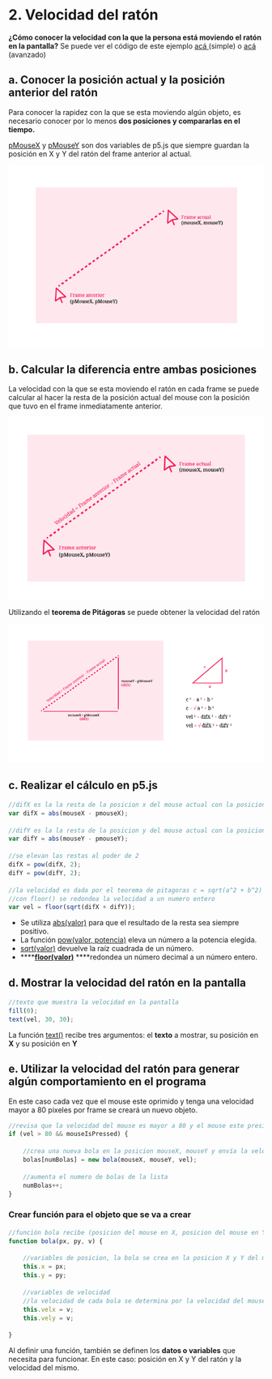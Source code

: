 # 2. Velocidad del ratón

**¿Cómo conocer la velocidad con la que la persona está moviendo el ratón en la pantalla?** Se puede ver el código de este ejemplo [acá ](https://editor.p5js.org/laurajunco/sketches/S1ok4hM9m)\(simple\) o [acá ](https://editor.p5js.org/laurajunco/sketches/H11vmq0Ab)\(avanzado\)

## a. Conocer la posición actual y la posición anterior del ratón

Para conocer la rapidez con la que se esta moviendo algún objeto, es necesario conocer por lo menos **dos posiciones y compararlas en el tiempo.**

[pMouseX](https://p5js.org/reference/#/p5/pmouseX) y [pMouseY](https://p5js.org/reference/#/p5/pmouseY) son dos variables de p5.js que siempre guardan la posición en X y Y del ratón del frame anterior al actual.

![](../../.gitbook/assets/archivo-27.png)

## b. Calcular la diferencia entre ambas posiciones

La velocidad con la que se esta moviendo el ratón en cada frame se puede calcular al hacer la resta de la posición actual del mouse con la posición que tuvo en el frame inmediatamente anterior.

![](../../.gitbook/assets/archivo-28.png)

Utilizando el **teorema de Pitágoras** se puede obtener la velocidad del ratón

![](../../.gitbook/assets/archivo-26.png)

## c. Realizar el cálculo en p5.js

```javascript
//difX es la la resta de la posicion x del mouse actual con la posicion del mouse anterior
var difX = abs(mouseX - pmouseX);

//difY es la la resta de la posicion y del mouse actual con la posicion del mouse anterior
var difY = abs(mouseY - pmouseY);

//se elevan las restas al poder de 2
difX = pow(difX, 2);
difY = pow(difY, 2);

//la velocidad es dada por el teorema de pitagoras c = sqrt(a^2 + b^2)
//con floor() se redondea la velocidad a un numero entero
var vel = floor(sqrt(difX + difY));
```

* Se utiliza [abs\(valor\)](https://p5js.org/reference/#/p5/abs)  para que el resultado de la resta sea siempre positivo.
* La función [pow\(valor, potencia\)](https://p5js.org/reference/#/p5/pow) eleva un número a la potencia elegida.
* [sqrt\(valor\)](https://p5js.org/reference/#/p5/sqrt) devuelve la raíz cuadrada de un número.
* \*\*\*\*[**floor\(valor\)**](https://p5js.org/reference/#/p5/floor) ****redondea un número decimal a un número entero.

## d. Mostrar la velocidad del ratón en la pantalla

```javascript
//texto que muestra la velocidad en la pantalla
fill(0);
text(vel, 30, 30);
```

La función [text\(\)](https://p5js.org/reference/#/p5/text) recibe tres argumentos: el **texto** a mostrar, su posición en **X** y su posición en **Y**

## e. Utilizar la velocidad del ratón para generar algún comportamiento en el programa

En este caso cada vez que el mouse este oprimido y tenga una velocidad mayor a 80 pixeles por frame se creará un nuevo objeto.

```javascript
//revisa que la velocidad del mouse es mayor a 80 y el mouse este presionado
if (vel > 80 && mouseIsPressed) {

    //crea una nueva bola en la posicion mouseX, mouseY y envía la velocidad como parametro
    bolas[numBolas] = new bola(mouseX, mouseY, vel);

    //aumenta el numero de bolas de la lista
    numBolas++;
}
```

### Crear función para el objeto que se va a crear

```javascript
//función bola recibe (posicion del mouse en X, posicion del mouse en Y, y la velocidad del ratón)
function bola(px, py, v) {

    //variables de posicion, la bola se crea en la posicion X y Y del mouse que recibe por parametro
    this.x = px;
    this.y = py;

    //variables de velocidad
    //la velocidad de cada bola se determina por la velocidad del mouse
    this.velx = v;
    this.vely = v;

}
```

Al definir una función, también se definen los **datos o variables** que necesita para funcionar. En este caso: posición en X y Y del ratón y la velocidad del mismo.

